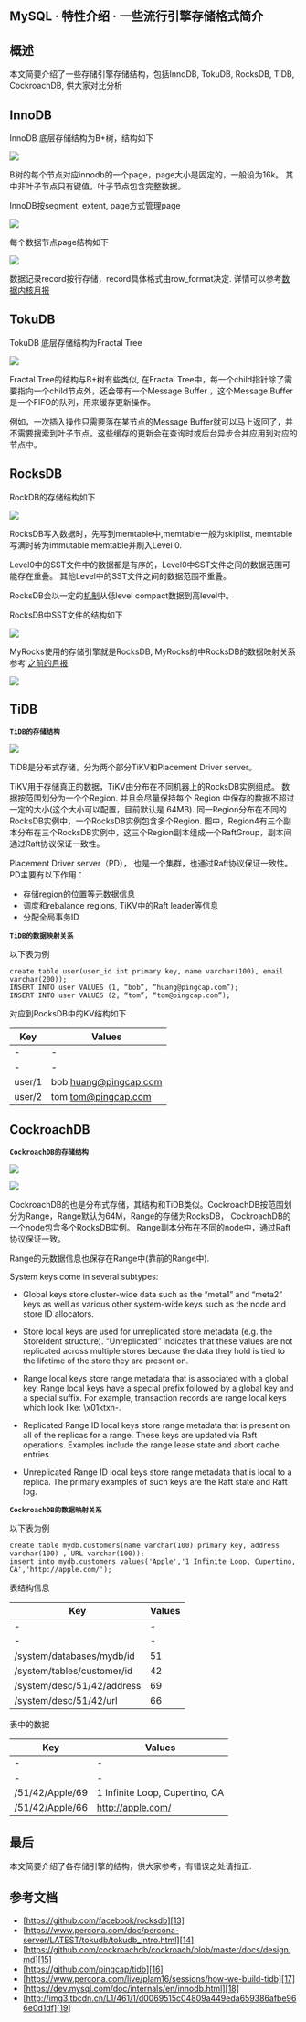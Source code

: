 ## MySQL · 特性介绍 · 一些流行引擎存储格式简介


    
## 概述


本文简要介绍了一些存储引擎存储结构，包括InnoDB, TokuDB, RocksDB, TiDB, CockroachDB, 供大家对比分析  

## InnoDB


InnoDB 底层存储结构为B+树，结构如下

![][0]  


B树的每个节点对应innodb的一个page，page大小是固定的，一般设为16k。
其中非叶子节点只有键值，叶子节点包含完整数据。

InnoDB按segment, extent, page方式管理page

![][1]  


每个数据节点page结构如下

![][2]  


数据记录record按行存储，record具体格式由row_format决定.
详情可以参考[数据内核月报][10]  

## TokuDB


TokuDB 底层存储结构为Fractal Tree

![][3]  


Fractal Tree的结构与B+树有些类似,   在Fractal Tree中，每一个child指针除了需要指向一个child节点外，还会带有一个Message Buffer ，这个Message Buffer 是一个FIFO的队列，用来缓存更新操作。  


例如，一次插入操作只需要落在某节点的Message Buffer就可以马上返回了，并不需要搜索到叶子节点。这些缓存的更新会在查询时或后台异步合并应用到对应的节点中。  

## RocksDB


RockDB的存储结构如下

![][4]  


RocksDB写入数据时，先写到memtable中,memtable一般为skiplist, memtable写满时转为immutable memtable并刷入Level 0.  


Level0中的SST文件中的数据都是有序的，Level0中SST文件之间的数据范围可能存在重叠。
其他Level中的SST文件之间的数据范围不重叠。  


RocksDB会以一定的[机制][11]从低level compact数据到高level中。  


RocksDB中SST文件的结构如下

![][5]  


MyRocks使用的存储引擎就是RocksDB, MyRocks的中RocksDB的数据映射关系参考 [之前的月报][12]

![][6]  

## TiDB **`TiDB的存储结构`**   


![][7]  


TiDB是分布式存储，分为两个部分TiKV和Placement Driver server。

TiKV用于存储真正的数据，TiKV由分布在不同机器上的RocksDB实例组成。
数据按范围划分为一个个Region. 并且会尽量保持每个 Region 中保存的数据不超过一定的大小(这个大小可以配置，目前默认是 64MB). 同一Region分布在不同的RocksDB实例中，一个RocksDB实例包含多个Region.
图中，Region4有三个副本分布在三个RocksDB实例中，这三个Region副本组成一个RaftGroup，副本间通过Raft协议保证一致性。

Placement Driver server（PD）， 也是一个集群，也通过Raft协议保证一致性。PD主要有以下作用：  


* 存储region的位置等元数据信息
* 调度和rebalance regions, TiKV中的Raft leader等信息
* 分配全局事务ID

 **`TiDB的数据映射关系`** 

以下表为例  

```LANG
create table user(user_id int primary key, name varchar(100), email varchar(200));
INSERT INTO user VALUES (1, “bob”, “huang@pingcap.com”);
INSERT INTO user VALUES (2, “tom”, “tom@pingcap.com”);

```

对应到RocksDB中的KV结构如下

| Key | Values |
| - | - |
| - | - |
| - | - |
| user/1 | bob  huang@pingcap.com |
| user/2 | tom  tom@pingcap.com |


## CockroachDB **`CockroachDB的存储结构`**   


![][8]  


![][9]  


CockroachDB的也是分布式存储，其结构和TiDB类似。CockroachDB按范围划分为Range，Range默认为64M，Range的存储为RocksDB， CockroachDB的一个node包含多个RocksDB实例。
Range副本分布在不同的node中，通过Raft协议保证一致。  


Range的元数据信息也保存在Range中(靠前的Range中).  


System keys come in several subtypes:  


* Global keys store cluster-wide data such as the “meta1” and “meta2” keys as well as various other system-wide keys such as the node and store ID allocators.
* Store local keys are used for unreplicated store metadata (e.g. the StoreIdent structure). “Unreplicated” indicates that these values are not replicated across multiple stores because the data they hold is tied to the lifetime of the store they are present on.
* Range local keys store range metadata that is associated with a global key. Range local keys have a special prefix followed by a global key and a special suffix. For example, transaction records are range local keys which look like: \x01k<global-key>txn-<txnid>.</txnid></global-key>

* Replicated Range ID local keys store range metadata that is present on all of the replicas for a range. These keys are updated via Raft operations. Examples include the range lease state and abort cache entries.
* Unreplicated Range ID local keys store range metadata that is local to a replica. The primary examples of such keys are the Raft state and Raft log.

 **`CockroachDB的数据映射关系`**   


以下表为例  

```LANG
create table mydb.customers(name varchar(100) primary key, address varchar(100) , URL varchar(100));
insert into mydb.customers values('Apple','1 Infinite Loop, Cupertino, CA','http://apple.com/');

```

表结构信息

| Key | Values |
| - | - |
| - | - |
| - | - |
| /system/databases/mydb/id | 51 |
| /system/tables/customer/id | 42 |
| /system/desc/51/42/address | 69 |
| /system/desc/51/42/url | 66 |



表中的数据

| Key | Values |
| - | - |
| - | - |
| - | - |
| /51/42/Apple/69 | 1 Infinite Loop, Cupertino, CA |
| /51/42/Apple/66 | http://apple.com/ |


## 最后

本文简要介绍了各存储引擎的结构，供大家参考，有错误之处请指正.  

## 参考文档


* [https://github.com/facebook/rocksdb][13]
* [https://www.percona.com/doc/percona-server/LATEST/tokudb/tokudb_intro.html][14]
* [https://github.com/cockroachdb/cockroach/blob/master/docs/design.md][15]
* [https://github.com/pingcap/tidb][16]
* [https://www.percona.com/live/plam16/sessions/how-we-build-tidb][17]
* [https://dev.mysql.com/doc/internals/en/innodb.html][18]
* [http://img3.tbcdn.cn/L1/461/1/d0069515c04809a449eda659386afbe966e0d1df][19]



[10]: http://mysql.taobao.org/monthly/2016/02/
[11]: https://github.com/facebook/rocksdb/wiki/Compaction
[12]: http://mysql.taobao.org/monthly/2016/10/05/
[13]: https://github.com/facebook/rocksdb
[14]: https://www.percona.com/doc/percona-server/LATEST/tokudb/tokudb_intro.html
[15]: https://github.com/cockroachdb/cockroach/blob/master/docs/design.md
[16]: https://github.com/pingcap/tidb
[17]: https://www.percona.com/live/plam16/sessions/how-we-build-tidb
[18]: https://dev.mysql.com/doc/internals/en/innodb.html
[19]: http://img3.tbcdn.cn/L1/461/1/d0069515c04809a449eda659386afbe966e0d1df
[0]: http://ata2-img.cn-hangzhou.img-pub.aliyun-inc.com/dd1413b4fed7c0a756ee70cba6610f98.png
[1]: http://ata2-img.cn-hangzhou.img-pub.aliyun-inc.com/c5a908f693bee18e747827957107975f.png
[2]: http://ata2-img.cn-hangzhou.img-pub.aliyun-inc.com/2922a11a3ef1006a86fc12fd476d249f.png
[3]: http://ata2-img.cn-hangzhou.img-pub.aliyun-inc.com/3f95cac52f4dc3aa7a07a59f31eba1db.png
[4]: http://ata2-img.cn-hangzhou.img-pub.aliyun-inc.com/1e448f44fca20e47bc5ed6b6a83c3be8.png
[5]: http://ata2-img.cn-hangzhou.img-pub.aliyun-inc.com/caddf538cf0ea192640f0c53ca1da890.png
[6]: http://ata2-img.cn-hangzhou.img-pub.aliyun-inc.com/9901603bcbd388271c4e0efd244037f2.png
[7]: http://ata2-img.cn-hangzhou.img-pub.aliyun-inc.com/b8315e48c3ff0f4a78255bb7bbe87416.png
[8]: http://ata2-img.cn-hangzhou.img-pub.aliyun-inc.com/0abea895e3849958da154361eaa8a816.png
[9]: http://ata2-img.cn-hangzhou.img-pub.aliyun-inc.com/ff1c24a5412a5c3c1db08b3ca692b6ef.png